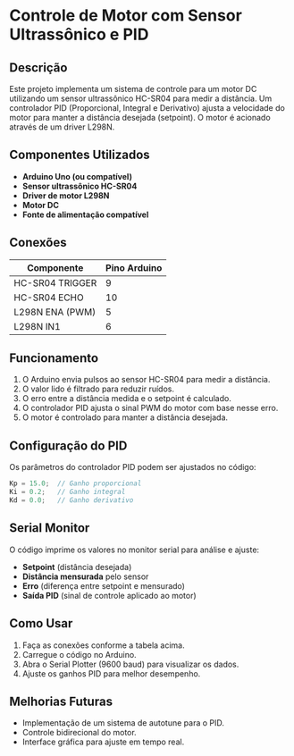 # Controle de Motor com Sensor Ultrassônico e PID

## Descrição
Este projeto implementa um sistema de controle para um motor DC utilizando um sensor ultrassônico HC-SR04 para medir a distância. Um controlador PID (Proporcional, Integral e Derivativo) ajusta a velocidade do motor para manter a distância desejada (setpoint). O motor é acionado através de um driver L298N.

## Componentes Utilizados
- **Arduino Uno (ou compatível)**
- **Sensor ultrassônico HC-SR04**
- **Driver de motor L298N**
- **Motor DC**
- **Fonte de alimentação compatível**

## Conexões
| Componente  | Pino Arduino |
|------------|-------------|
| HC-SR04 TRIGGER | 9 |
| HC-SR04 ECHO | 10 |
| L298N ENA (PWM) | 5 |
| L298N IN1 | 6 |

## Funcionamento
1. O Arduino envia pulsos ao sensor HC-SR04 para medir a distância.
2. O valor lido é filtrado para reduzir ruídos.
3. O erro entre a distância medida e o setpoint é calculado.
4. O controlador PID ajusta o sinal PWM do motor com base nesse erro.
5. O motor é controlado para manter a distância desejada.

## Configuração do PID
Os parâmetros do controlador PID podem ser ajustados no código:
```cpp
Kp = 15.0;  // Ganho proporcional
Ki = 0.2;   // Ganho integral
Kd = 0.0;   // Ganho derivativo
```

## Serial Monitor
O código imprime os valores no monitor serial para análise e ajuste:
- **Setpoint** (distância desejada)
- **Distância mensurada** pelo sensor
- **Erro** (diferença entre setpoint e mensurado)
- **Saída PID** (sinal de controle aplicado ao motor)

## Como Usar
1. Faça as conexões conforme a tabela acima.
2. Carregue o código no Arduino.
3. Abra o Serial Plotter (9600 baud) para visualizar os dados.
4. Ajuste os ganhos PID para melhor desempenho.

## Melhorias Futuras
- Implementação de um sistema de autotune para o PID.
- Controle bidirecional do motor.
- Interface gráfica para ajuste em tempo real.

